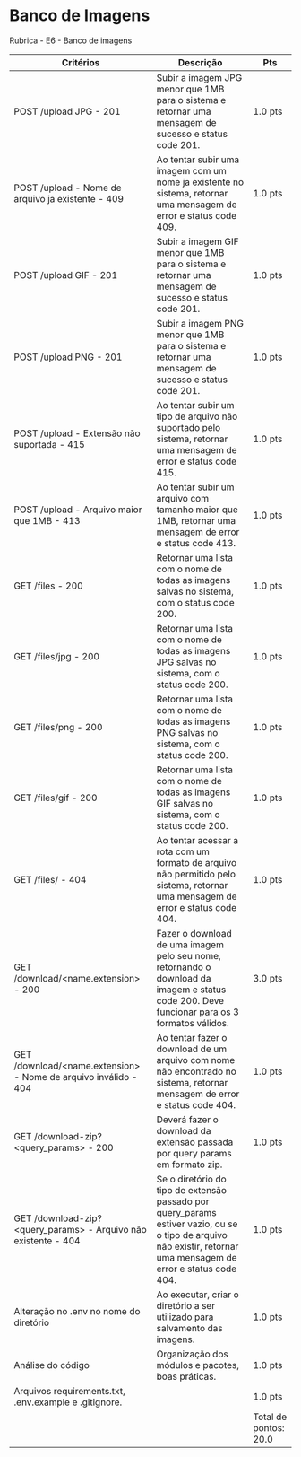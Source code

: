 # Banco de Imagens


Rubrica - E6 - Banco de imagens

| Critérios	| Descrição | Pts |
|---|---|---|
| POST /upload JPG - 201 | Subir a imagem JPG menor que 1MB para o sistema e retornar uma mensagem de sucesso e status code 201. | 1.0 pts |
|POST /upload - Nome de arquivo ja existente - 409|  Ao tentar subir uma imagem com um nome ja existente no sistema, retornar uma mensagem de error e status code 409.| 1.0 pts|
|POST /upload GIF - 201| Subir a imagem GIF menor que 1MB para o sistema e retornar uma mensagem de sucesso e status code 201.|1.0 pts| 
|POST /upload PNG - 201| Subir a imagem PNG menor que 1MB para o sistema e retornar uma mensagem de sucesso e status code 201.|1.0 pts |
|POST /upload - Extensão não suportada - 415|Ao tentar subir um tipo de arquivo não suportado pelo sistema, retornar uma mensagem de error e status code 415.|1.0 pts|
|POST /upload - Arquivo maior que 1MB - 413|Ao tentar subir um arquivo com tamanho maior que 1MB, retornar uma mensagem de error e status code 413.|1.0 pts|
|GET /files - 200|Retornar uma lista com o nome de todas as imagens salvas no sistema, com o status code 200.|1.0 pts|
|GET /files/jpg - 200|Retornar uma lista com o nome de todas as imagens JPG salvas no sistema, com o status code 200.|1.0 pts|
|GET /files/png - 200|Retornar uma lista com o nome de todas as imagens PNG salvas no sistema, com o status code 200.|1.0 pts|
|GET /files/gif - 200|Retornar uma lista com o nome de todas as imagens GIF salvas no sistema, com o status code 200.|1.0 pts|
|GET /files/<formato-invalido> - 404|Ao tentar acessar a rota com um formato de arquivo não permitido pelo sistema, retornar uma mensagem de error e status code 404.|1.0 pts|
|GET /download/<name.extension> - 200|Fazer o download de uma imagem pelo seu nome, retornando o download da imagem e status code 200. Deve funcionar para os 3 formatos válidos.|3.0 pts|
|GET /download/<name.extension> - Nome de arquivo inválido - 404|Ao tentar fazer o download de um arquivo com nome não encontrado no sistema, retornar mensagem de error e status code 404.|1.0 pts|
|GET /download-zip?<query_params> - 200|Deverá fazer o download da extensão passada por query params em formato zip.|1.0 pts|
|GET /download-zip?<query_params> - Arquivo não existente - 404|Se o diretório do tipo de extensão passado por query_params estiver vazio, ou se o tipo de arquivo não existir, retornar uma mensagem de error e status code 404.|1.0 pts|
|Alteração no .env no nome do diretório|Ao executar, criar o diretório a ser utilizado para salvamento das imagens.|1.0 pts|
|Análise do código|Organização dos módulos e pacotes, boas práticas.|1.0 pts|
|Arquivos requirements.txt, .env.example e .gitignore.| |1.0 pts
| | | Total de pontos: 20.0
